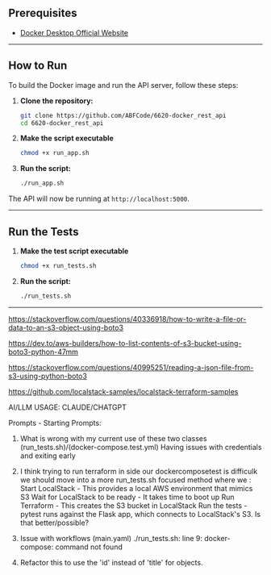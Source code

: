 ## Prerequisites

- [Docker Desktop Official Website](https://www.docker.com/products/docker-desktop)

---

## How to Run

To build the Docker image and run the API server, follow these steps:

1.  **Clone the repository:**

    ```sh
    git clone https://github.com/ABFCode/6620-docker_rest_api
    cd 6620-docker_rest_api
    ```

2.  **Make the script executable**

    ```sh
    chmod +x run_app.sh
    ```

3.  **Run the script:**
    ```sh
    ./run_app.sh
    ```

The API will now be running at `http://localhost:5000`.

---

## Run the Tests

1.  **Make the test script executable**

    ```sh
    chmod +x run_tests.sh
    ```

2.  **Run the script:**
    ```sh
    ./run_tests.sh
    ```

---

https://stackoverflow.com/questions/40336918/how-to-write-a-file-or-data-to-an-s3-object-using-boto3

https://dev.to/aws-builders/how-to-list-contents-of-s3-bucket-using-boto3-python-47mm

https://stackoverflow.com/questions/40995251/reading-a-json-file-from-s3-using-python-boto3

https://github.com/localstack-samples/localstack-terraform-samples

AI/LLM USAGE:
CLAUDE/CHATGPT 

Prompts - Starting Prompts: 
1. What is wrong with my current use of these two classes (run_tests.sh)/(docker-compose.test.yml) Having issues with credentials and exiting early

2. I think trying to run terraform in side our dockercomposetest is difficulk we should move into a more run_tests.sh focused method where we : Start LocalStack - This provides a local AWS environment that mimics S3
Wait for LocalStack to be ready - It takes time to boot up
Run Terraform - This creates the S3 bucket in LocalStack
Run the tests - pytest runs against the Flask app, which connects to LocalStack's S3. Is that better/possible?

3. Issue with workflows (main.yaml) 
./run_tests.sh: line 9: docker-compose: command not found

4. Refactor this to use the 'id' instead of 'title' for objects. 


 